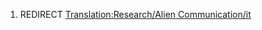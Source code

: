 1.  REDIRECT [Translation:Research/Alien
    Communication/it](Translation:Research/Alien_Communication/it "wikilink")